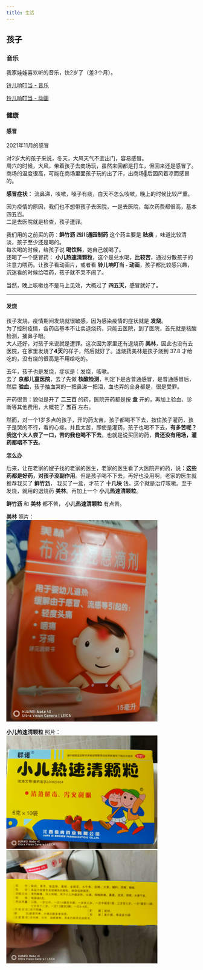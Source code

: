 ```yaml
---
title: 生活
---
```




## 孩子

### 音乐

我家娃娃喜欢听的音乐，快2岁了（差3个月）。

<a target='_blank' href='/assets/life/lingerdingdang.mp3'>铃儿响叮当 - 音乐</a>

<a target='_blank' href='/assets/life/lingerdingdang.mp4'>铃儿响叮当 - 动画</a>

### 健康

#### 感冒

2021年11月的感冒

对2岁大的孩子来说，冬天，大风天气不宜出门，容易感冒。  
周六的时候，大风，带着孩子去商场玩，虽然来回都是打车，但回来还是感冒了。  
商场的温度很高，可能在商场里面孩子玩的出了汗，出商场后因风着凉而感冒的。  

**感冒症状：** 流鼻涕，咳嗽，嗓子有痰，白天不怎么咳嗽，晚上的时候比较严重。

因为疫情的原因，我们也不想带孩子去医院，一是去医院，每次药费都很高，基本四五百。  
二是去医院就是检查，孩子遭罪。

我们用的之前买的药：**鲜竹沥 四川通园制药** 这个药主要是 **祛痰** ，味道比较清淡，孩子至少还是喝的。   
每次喝的时候，给孩子说 **喝饮料**，她自己就喝了。  
还喝了一个感冒药： **小儿热速清颗粒**，这个是兑水喝，**比较苦**，通过分散孩子的注意力喂药。让孩子看动画片，或者看
**铃儿响叮当 - 动画**，孩子都比较感兴趣，沉迷看的时候给喂药，孩子就不哭不闹了。

当然，晚上咳嗽也不是马上见效，大概过了 **四五天**，感冒就好了。

----

#### 发烧

孩子发烧，疫情期间发烧就很敏感，因为感染疫情的症状就是 **发烧**。  
为了控制疫情，各药店基本不让卖退烧药，只能去医院，到了医院，首先就是核酸检测，捅鼻子眼。  
大人还好，对孩子来说就是遭罪。这次因为家里还有退烧药 **美林**，因此也没有去医院，在家里发烧了**4天**的样子，然后就好了。退烧药美林是孩子烧到 37.8 才给吃的，没有烧的很高是不用给吃的。


去年，孩子也是发烧，症状是：发烧，咳嗽。  
去了 **京都儿童医院**，去了先做 **核酸检测**，判定下是否普通感冒，是普通感冒后，然后 **验血**，孩子抽血哭的一把鼻涕一把泪，血也弄的全身都是，很是受罪。

开药很贵：貌似是开了 **二三百** 的药，医院开药都是按 **盒** 开的，再加上验血、诊断等其他费用，大概花了 **五百** 左右。

然而，对一个1岁多点的孩子，开的药太苦，孩子都喝不下去，按住孩子灌药，孩子是哭的不行，看的心疼。并且太苦，即使是灌药，孩子也喝不下去，**有多苦呢？我这个大人尝了一口，苦的我也喝不下去**，也就是说买回的药，**贵还没有用场，灌药都咽不下去**。


**怎么办** 

后来，让在老家的嫂子找的老家的医生，老家的医生看了大医院开的药，说：**这些药都是好药，对孩子没副作用**。但是孩子喝不下去，再好也没用啊，老家的医生就推荐我买了 **鲜竹沥**， 我买了一盒，才花了 **十几块** 钱，这个就是治疗咳嗽。至于发烧，就用的退烧药 **美林**。再加上一个 **小儿热速清颗粒**。

**鲜竹沥** 和 **美林** 都不苦， **小儿热速清颗粒** 有点苦。

**美林** 照片：  
<img src='/assets/life/meilin.jpg' style='width:400px'></img>

**小儿热速清颗粒** 照片：  
<img src='/assets/life/suqing.jpg' style='width:400px'></img>
<img src='/assets/life/suqing2.jpg' style='width:400px'></img>
